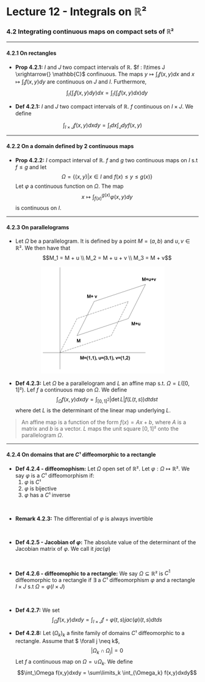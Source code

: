 # Lecture 12 - Integrals on $\mathbb{R}²$

### 4.2 Integrating continuous maps on compact sets of $\mathbb{R}²$
---
#### 4.2.1 On rectangles

- **Prop 4.2.1:** $I$ and $J$ two compact intervals of $\mathbb{R}$. $f : I\times J \xrightarrow{} \mathbb{C}$ confinuous. The maps $y \mapsto \int_{I}f(x,y)dx$ and $x \mapsto \int_I f(x,y)dy$ are continuous on $J$ and $I$. Furthermore,
$$\int_I(\int_I f(x,y)dy)dx = \int_I(\int_I f(x,y)dx)dy $$

- **Def 4.2.1:** $I$ and $J$ two compact intervals of $\mathbb{R}$. $f$ continuous on $I\times J$. We define
 
$$\int_{I\times J}f(x,y)dxdy = \int_I dx \int_J dy f(x,y)$$

---
#### 4.2.2 On a domain defined by 2 continuous maps

- **Prop 4.2.2:** $I$ compact interval of $\mathbb{R}$. $f$ and $g$ two continuous maps on $I$ s.t $f \le g$  and let 
$$\Omega = \{(x,y) | x \in I \text{ and } f(x) \le y \le g(x)\}$$
Let $\varphi$ a continuous function on $\Omega$. The map
$$x \mapsto \int_{f(x)}^{g(x)} \varphi(x, y) d y$$
is continuous on $I$.
---
#### 4.2.3 On parallelograms
- Let $\Omega$ be a parallelogram. It is defined by a point $M = (a,b)$ and $u,v \in \mathbb{R}²$. We then have that 
$$M_1 = M + u \\ M_2 = M + u + v \\ M_3 = M + v$$

<center>

![image of graph](./graph.png)</center>

- **Def 4.2.3:** Let $\Omega$ be a parallelogram and $L$ an affine map s.t. $\Omega = L([0,1]²)$. Lef $f$ a continuous map on $\Omega$. We define
$$ \int_\Omega f(x,y)dxdy = \int_{[0,1]^2} |\det L|f(L(t,s))dtdst$$
where det $L$ is the determinant of the linear map underlying $L$.
>An affine map is a function of the form $f(x) = Ax + b$, where $A$ is a matrix and $b$ is a vector. $L$ maps the unit square $[0,1]²$ onto the parallelogram $\Omega$.
---

#### 4.2.4 On domains that are $C¹$ diffeomorphic to a rectangle

- **Def 4.2.4 - diffeomophism:** Let $\Omega$ open set of $\mathbb{R}²$. Let $\varphi : \Omega \mapsto \mathbb{R}²$. We say $\varphi$ is a $C¹$ diffeomorphism  if:
  1. $\varphi$ is $C¹$
  2. $\varphi$ is bijective
  3. $\varphi$ has a $C¹$ inverse
<br>

- **Remark 4.2.3:** The differential of $\varphi$ is always invertible

<br>

- **Def 4.2.5 - Jacobian of $\varphi$:** The absolute value of the determinant of the Jacobian matrix of $\varphi$. We call it $jac(\varphi)$

<br>

- **Def 4.2.6 - diffeomophic to a rectangle:** We say $\Omega \subseteq \mathbb{R}²$ is $C^1$ diffeomorphic to a rectangle if $\exists$ a $C¹$ diffeomorphism $\varphi$ and a rectangle $I \times J$ s.t $\Omega = \varphi(I\times J)$

<br>

- **Def 4.2.7:** We set
$$\int_\Omega f(x,y)dxdy = \int_{I \times J} f \circ \varphi(t,s)jac(\varphi)(t,s)dtds$$

- **Def 4.2.8:** Let $(\Omega_k)_k$ a finite family of domains $C¹$ diffeomorphic to a rectangle. Assume that  $ \forall j \neq k$,
$$|\Omega_k \cap \Omega_j| = 0$$
Let $f$ a continuous map on $\Omega = \cup \Omega_k$. We define
$$\int_\Omega f(x,y)dxdy = \sum\limits_k \int_{\Omega_k} f(x,y)dxdy$$
